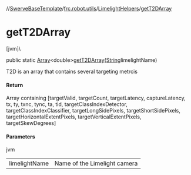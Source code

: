 //[SwerveBaseTemplate](../../../index.md)/[frc.robot.utils](../index.md)/[LimelightHelpers](index.md)/[getT2DArray](get-t2-d-array.md)

# getT2DArray

[jvm]\

public static [Array](https://kotlinlang.org/api/latest/jvm/stdlib/kotlin/-array/index.html)&lt;double&gt;[getT2DArray](get-t2-d-array.md)([String](https://docs.oracle.com/javase/8/docs/api/java/lang/String.html)limelightName)

T2D is an array that contains several targeting metrcis

#### Return

Array containing [targetValid, targetCount, targetLatency, captureLatency, tx, ty, txnc, tync, ta, tid, targetClassIndexDetector, targetClassIndexClassifier, targetLongSidePixels, targetShortSidePixels, targetHorizontalExtentPixels, targetVerticalExtentPixels, targetSkewDegrees]

#### Parameters

jvm

| | |
|---|---|
| limelightName | Name of the Limelight camera |
